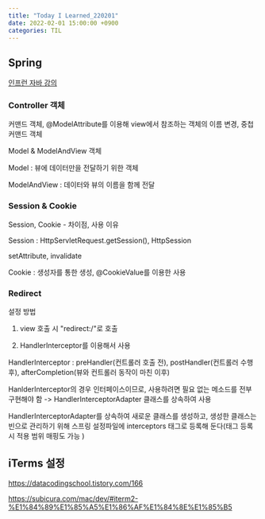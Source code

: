 ```yaml
---
title: "Today I Learned_220201"
date: 2022-02-01 15:00:00 +0900
categories: TIL
---
```


## Spring
[인프런 자바 강의](https://www.inflearn.com/course/%EC%8A%A4%ED%94%84%EB%A7%81-%ED%94%84%EB%A0%88%EC%9E%84%EC%9B%8C%ED%81%AC_renew/dashboard)

### Controller 객체 
커맨드 객체, @ModelAttribute를 이용해 view에서 참조하는 객체의 이름 변경, 중첩 커맨드 객체

Model & ModelAndView 객체

Model : 뷰에 데이터만을 전달하기 위한 객체 

ModelAndView : 데이터와 뷰의 이름을 함께 전달


### Session & Cookie
Session, Cookie - 차이점, 사용 이유 

Session : HttpServletRequest.getSession(), HttpSession

setAttribute, invalidate

Cookie : 생성자를 통한 생성, @CookieValue를 이용한 사용

### Redirect

설정 방법

1. view 호출 시 "redirect:/"로 호출

2. HandlerInterceptor를 이용해서 사용

HandlerInterceptor : preHandler(컨트롤러 호출 전), postHandler(컨트롤러 수행 후), afterCompletion(뷰와 컨트롤러 동작이 마친 이후)

HanlderInterceptor의 경우 인터페이스이므로, 사용하려면 필요 없는 메소드를 전부 구현해야 함 -> HandlerInterceptorAdapter 클래스를 상속하여 사용 

HandlerInterceptorAdapter를 상속하여 새로운 클래스를 생성하고, 생성한 클래스는 빈으로 관리하기 위해 스프링 설정파일에 interceptors 태그로 등록해 둔다(태그 등록 시 적용 범위 매핑도 가능 )


## iTerms 설정

https://datacodingschool.tistory.com/166

https://subicura.com/mac/dev/#iterm2-%E1%84%89%E1%85%A5%E1%86%AF%E1%84%8E%E1%85%B5